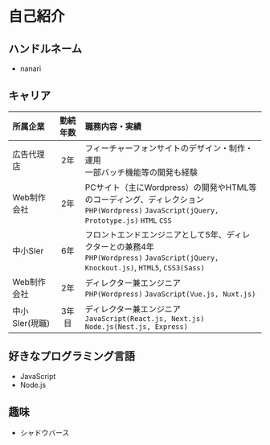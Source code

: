 # 自己紹介

## ハンドルネーム

- nanari

## キャリア

| 所属企業 | 勤続年数 | 職務内容・実績 |
|:------------|:-----------:|:--------------------|
| 広告代理店 | 2年 | フィーチャーフォンサイトのデザイン・制作・運用<br>一部バッチ機能等の開発も経験 |
| Web制作会社 | 2年 | PCサイト（主にWordpress）の開発やHTML等のコーディング、ディレクション<br>`PHP(Wordpress)` `JavaScript(jQuery, Prototype.js)` `HTML` `CSS` |
| 中小SIer | 6年 | フロントエンドエンジニアとして5年、ディレクターとの兼務4年<br>`PHP(Wordpress)` `JavaScript(jQuery, Knockout.js)`, `HTML5`, `CSS3(Sass)` |
| Web制作会社 | 2年 | ディレクター兼エンジニア<br>`PHP(Wordpress)` `JavaScript(Vue.js, Nuxt.js)` |
| 中小SIer(現職) | 3年目 | ディレクター兼エンジニア<br>`JavaScript(React.js, Next.js)` `Node.js(Nest.js, Express)` |

## 好きなプログラミング言語

- JavaScript
- Node.js

## 趣味

- シャドウバース
